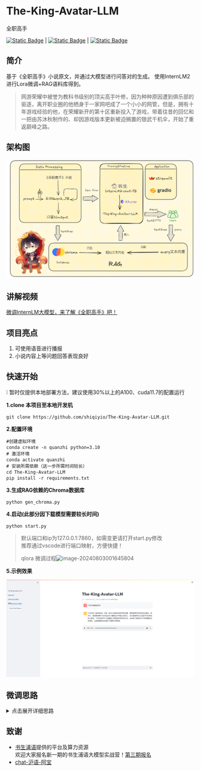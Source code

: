 # The-King-Avatar-LLM
全职高手

[![Static Badge](https://img.shields.io/badge/license-Apache%202.0-00a2a8)][license-url] | [![Static Badge](https://img.shields.io/badge/openxlab-models-blue)][OpenXLab_Model-url] | [![Static Badge](https://img.shields.io/badge/modelscope-models-9371ab)][ModelScope-url]

[license-url]: ./LICENSE
[OpenXLab_Model-url]: https://openxlab.org.cn/models/detail/hoo01/chat-huyu-ABao
[ModelScope-url]: https://www.modelscope.cn/models/hooo01/chat-huyu-ABao
## 简介

基于《全职高手》小说原文，并通过大模型进行问答对的生成。
使用InternLM2进行Lora微调+RAG语料库得到。

> 网游荣耀中被誉为教科书级别的顶尖高手叶修，因为种种原因遭到俱乐部的驱逐，离开职业圈的他栖身于一家网吧成了一个小小的网管，但是，拥有十年游戏经验的他，在荣耀新开的第十区重新投入了游戏，带着往昔的回忆和一把由苏沐秋制作的、却因游戏版本更新被迫搁置的银武千机伞，开始了重返巅峰之路。

## 架构图
![enter image description here](./asset/Architecture.png?raw=true)

## 讲解视频
[微调InternLM大模型，来了解《全职高手》吧！](https://www.bilibili.com/video/BV1sJvFeXELe/?spm_id_from=333.999.0.0&vd_source=9b01f3d1e6addb97637b80b1bb9c008b)

## 项目亮点

 1. 可使用语音进行播报
 2.  小说内容上等问题回答表现良好

## 快速开始

❕ 暂时仅提供本地部署方法，建议使用30%以上的A100、cuda11.7的配置运行

**1.clone 本项目至本地开发机** 

    git clone https://github.com/shiqiyio/The-King-Avatar-LLM.git

**2.配置环境**

    #创建虚拟环境
    conda create -n quanzhi python=3.10 
    # 激活环境 
    conda activate quanzhi
    # 安装所需依赖（这一步所需时间较长）
    cd The-King-Avatar-LLM
    pip install -r requirements.txt

**3.生成RAG依赖的Chroma数据库**

    python gen_chroma.py

**4.启动(此部分因下载模型需要较长时间)**

    python start.py

> 默认端口和ip为127.0.0.1:7860，如需变更请打开start.py修改<br>
> 推荐通过vscode进行端口映射，方便快捷！<br>
>
> qlora 微调过程![image-20240803001645804](https://github.com/shiqiyio/The-King-Avatar-LLM/blob/main/asset/process.png)

**5.示例效果**

![image-20240804235145720](./asset/display.png)

## 微调思路
<details>
<summary>点击展开详细思路</summary>

**1.数据准备**<br>
数据：《全职高手》小说<br>

1.使用qwen2_7B生成问答对<br>
使用本地qwen_7B大模型，提供prompt，批量生成问题，同时传入所生成的问题，并进行回答。<br>
完整脚本见scripts目录<br>

2.使用脚本将以上文本问答对，转换为模型微调所需要的类型。<br>
完整脚本见scripts目录<br>

通过以上步骤得到符合xtuner微调格式的jsonl数据。<br>

**2.微调模型**<br>
xtuner微调工具包的官方教程：  <br>
https://github.com/InternLM/Tutorial/blob/camp2/xtuner/personal_assistant_document.md
https://github.com/InternLM/Tutorial/blob/camp2/data_fine_tuning/data_fine_tuning.md<br>
1.选择基座模型<br>
基座模型选择了internlm2-chat-7b。<br>
2.配置文件修改<br>
按照教程里的配置文件，对PART1修改，其余部分未动：<br>
part1改动：

     # Model
    pretrained_model_name_or_path = './model'#修改为基座模型的路径
    use_varlen_attn = False
    # Data
    alpaca_en_path = './data/novel.json'#修改原始数据集路径
    prompt_template = PROMPT_TEMPLATE.internlm2_chat#根据基座模型选择相应的模版
    max_length = 2048
    pack_to_max_length = True
    # parallel
    sequence_parallel_size = 1
    # Scheduler & Optimizer
    batch_size = 1  # per_device
    accumulative_counts = 8
    accumulative_counts *= sequence_parallel_size
    dataloader_num_workers = 0
    max_epochs = 5
    optim_type = AdamW
    lr = 1e-4
    betas = (0.9, 0.999)
    weight_decay = 0
    max_norm = 1  # grad clip
    warmup_ratio = 0.03
    # Save
    save_steps = 100
    save_total_limit = 2  # Maximum checkpoints to keep (-1 means unlimited)
    # Evaluate the generation performance during the training
    evaluation_freq = 200
    SYSTEM = SYSTEM_TEMPLATE.alpaca
    evaluation_inputs = [
    '"介绍一下你自己？', '千机伞有哪些形态？'
    ]
3.继续训练<br>
在初步训练完成后，模型的问答尚未达到预期效果。采去续训的方式，将`Resume=True`。将初次训练得到的模型作为预训练模型（pretrained_model），进行继续训练，从而实现对数据集更好的理解及问答输出的更好。<br>
4.局限<br>
微调后的模型基本上可以应对日常的，但对小说的剧情和人物关系理解方面，其表现仍有待提升。对此，引入RAG（检索增强生成）技术。通过检索知识库信息，辅助模型更准确地回答小说的情节和人物关系问题。

**3.RAG检索增强**<br>
RAG设计链路参考：<br>
[https://github.com/InternLM/tutorial/tree/camp1/langchain](https://github.com/InternLM/tutorial/tree/camp1/langchain)
[https://github.com/datawhalechina/llm-universe/tree/main/notebook](https://github.com/datawhalechina/llm-universe/tree/main/notebook)<br>
1.知识库搭建<br>将小说txt文件作为语料库。<br>
2.构建向量数据库<br>
完整脚本见gen_chroma.py<br>
其中<br>

> chunk_size的大小要能包含一个完整的conversation； 因为是长文本txt，分割选择递归分割；<br>
> 经过测试召回文档的效果，词向量模型最终选择的是shibing624/text2vec-base-chinese，使用huggingface导入；<br>
> 使用chroma作为向量数据库，运行即可得到持久化的向量数据库，无需重复构建。
> 
> `#创建文本分割器实例` `text_splitter =
> RecursiveCharacterTextSplitter(chunk_size=600, chunk_overlap=100)`
> `embedding_function =
> HuggingFaceEmbeddings(model_name="shibing624/text2vec-base-chinese")`
> `persist_directory ='/root/thisis/chroma'#根据下载模型的路径调整，建议写绝对路径`

3.接入LangChain框架<br>
完整脚本见llm.py<br>
4.构建检索问答链<br>
完整脚本见ragchat.py<br>
在prompt template引导模型使用外部增强的知识库

        template = """
        **Context**（背景）：
        你是一个由十七专门训练的《全职高手》小说问答模型。可以提供准确且详细的解答，帮助用户深入了解这部小说的角色、情节和背景。
        
        **Objective**（目标）：
        回答有关《全职高手》的问题，提供有价值的见解，并确保回答基于提供的上下文信息。
        
        **Structure**（结构）：
        1. 理解问题及其背景。
        2. 查阅提供的上下文信息。
        3. 使用上下文信息优先回答问题。
        4. 如果上下文信息不足，再使用模型的通用知识。
        
        **Task**（任务）：
        回答以下问题，确保回答基于上下文信息，并在必要时参考其他知识。
        
        **Action**（行动）：
        详细阅读问题，并结合上下文信息提供准确的回答。
        
        **Result**（结果）：
        提供一个详细、准确且基于上下文的信息，以解答问题并满足用户的需求。
        
        问题: {question}
        
        上下文信息：
        ···
        {context}
        ···
        
        请根据上述框架回答问题。
    """

5.接入streamlit<br>
见app.py和start.py<br>
</details> 

## 致谢

 - [书生浦语](https://internlm.intern-ai.org.cn/)提供的平台及算力资源<br>
欢迎大家报名新一期的书生浦语大模型实战营！[第三期报名](https://github.com/InternLM/Tutorial)
 - [chat-沪语-阿宝](https://github.com/hoo01/chat-huyu-ABao)

